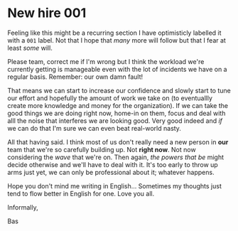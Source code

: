 # New hire 001
Feeling like this might be a recurring section I have optimisticly labelled it with a `001` label. Not that I hope that *many* more will follow but that I fear at least *some* will.

Please team, correct me if I'm wrong but I think the workload we're currently getting is manageable even with the lot of incidents we have on a regular basis. Remember: our own damn fault!

That means we can start to increase our confidence and slowly start to tune our effort and hopefully the amount of work we take on (to eventuallly create more knowledge and money for the organization). If we can take the good things we are doing right now, home-in on them, focus and deal with alll the noise that interferes we are looking good. Very good indeed and *if* we can do that I'm sure we can even beat real-world nasty.

All that having said. I think most of us don't really need a new person in **our** team that we're so carefully building up. Not **right now**. Not now considering the *wave* that we're on. Then again, *the powers that be* might decide otherwise and we'll have to deal with it. It's too early to throw up arms just yet, we can only be professional about it; whatever happens.

Hope you don't mind me writing in English... Sometimes my thoughts just tend to flow better in English for one. Love you all.

Informally,

Bas